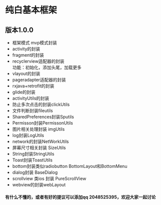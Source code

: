 # 纯白基本框架
## 版本1.0.0
* 框架模式 mvp模式封装
* activity的封装
* fragment的封装
* recyclerview适配器的封装<br>
功能：初始化，添加头尾，加载更多<br>
* vlayout的封装<br>
* pageradapter适配器的封装<br>
* rxjava+retrofit的封装<br>
* glide的封装<br>
* activityUtils的封装<br>
* 防止多次点击的封装clickUtils<br>
* 文件判断封装fileutils<br>
* SharedPreferences封装Sputils<br>
* Permisson封装PermissonUtils<br>
* 图片相关处理封装 imgUtils <br>
* log封装LogUtils <br>
* network的封装NetWorkUtils <br>
* 屏幕尺寸相关封装 SizeUtils <br>
* String封装StringUtils  <br>
* Toast封装ToastUtils <br>
* bottom封装类似radiobutton BottomLayout和BottomMenu <br>
* dialog封装 BaseDialog <br>
* scrollview 类ios 封装 PureScrollView <br>
* webview的封装webLayout <br>



#### 有什么不懂的，或者有好的提议可以添加qq 2048525395，欢迎大家一起讨论
